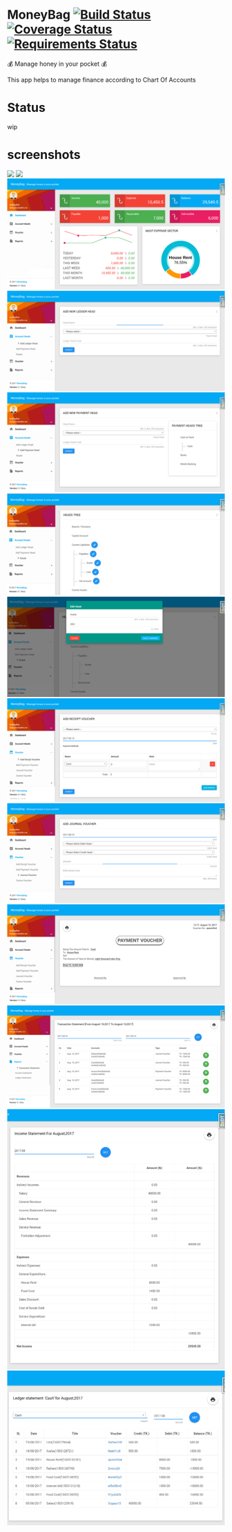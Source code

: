 # MoneyBag [![Build Status](https://travis-ci.org/pyprism/MoneyBag.svg?branch=master)](https://travis-ci.org/pyprism/MoneyBag) [![Coverage Status](https://coveralls.io/repos/github/pyprism/MoneyBag/badge.svg?branch=master)](https://coveralls.io/github/pyprism/MoneyBag?branch=master) [![Requirements Status](https://requires.io/github/pyprism/MoneyBag/requirements.svg?branch=master)](https://requires.io/github/pyprism/MoneyBag/requirements/?branch=master)
:moneybag: Manage honey in your  pocket :moneybag:

This app helps to manage finance according to Chart Of Accounts

# Status
wip

# screenshots
<img src="screenshots/signup.png">
<img src="screenshots/signin.png">
<img src="screenshots/dashboard.png">
<img src="screenshots/ledger-head.png">
<img src="screenshots/payment-head.png">
<img src="screenshots/heads-tree.png">
<img src="screenshots/heads-edit.png">
<img src="screenshots/recipt.png">
<img src="screenshots/journal.png">
<img src="screenshots/voucher.png">
<img src="screenshots/transaction.png">
<img src="screenshots/income.png">
<img src="screenshots/ledger.png">
